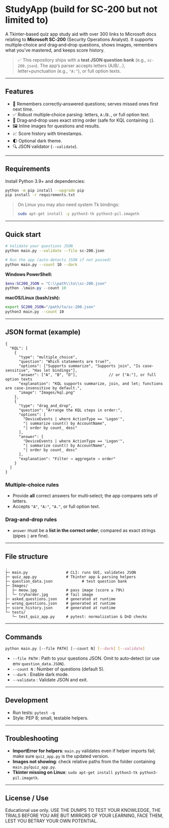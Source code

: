 # StudyApp (build for SC‑200 but not limited to)

A Tkinter-based quiz app study aid with over 300 links to Microsoft docs relating to **Microsoft SC‑200** (Security Operations Analyst). It supports multiple‑choice and drag‑and‑drop questions, shows images, remembers what you’ve mastered, and keeps score history.

> ✅ This repository ships with a **test JSON question bank** (e.g., `sc-200.json`). The app’s parser accepts letters (A/B/…), letter+punctuation (e.g., `"A:"`), or full option texts.

---

## Features

- 🧠 Remembers correctly‑answered questions; serves missed ones first next time.
- ✅ Robust multiple‑choice parsing: letters, `A:`/`B.`, or full option text.
- 📎 Drag‑and‑drop uses exact string order (safe for KQL containing `|`).
- 🖼️ Inline images for questions and results.
- 📈 Score history with timestamps.
- 🌓 Optional dark theme.
- 🔍 JSON validator (`--validate`).

---

## Requirements

Install Python 3.9+ and dependencies:

```bash
python -m pip install --upgrade pip
pip install -r requirements.txt
```

> On Linux you may also need system Tk bindings:
>
> ```bash
> sudo apt-get install -y python3-tk python3-pil.imagetk
> ```

---

## Quick start

```bash
# Validate your questions JSON
python main.py --validate --file sc-200.json

# Run the app (auto-detects JSON if not passed)
python main.py --count 10 --dark
```

**Windows PowerShell:**

```powershell
$env:SC200_JSON = "C:\\path\\to\\sc-200.json"
python .\main.py --count 10
```

**macOS/Linux (bash/zsh):**

```bash
export SC200_JSON="/path/to/sc-200.json"
python3 main.py --count 10
```

---

## JSON format (example)

```jsonc
{
  "KQL": [
    {
      "type": "multiple_choice",
      "question": "Which statements are true?",
      "options": ["Supports summarize", "Supports join", "Is case-sensitive", "Has let bindings"],
      "answer": ["A", "B", "D"],              // or ["A:"], or full option texts
      "explanation": "KQL supports summarize, join, and let; functions are case-insensitive by default.",
      "image": "Images/kql.png"
    },
    {
      "type": "drag_and_drop",
      "question": "Arrange the KQL steps in order:",
      "options": [
        "DeviceEvents | where ActionType == 'Logon'",
        "| summarize count() by AccountName",
        "| order by count_ desc"
      ],
      "answer": [
        "DeviceEvents | where ActionType == 'Logon'",
        "| summarize count() by AccountName",
        "| order by count_ desc"
      ],
      "explanation": "Filter → aggregate → order"
    }
  ]
}
```

### Multiple‑choice rules

- Provide **all** correct answers for multi‑select; the app compares sets of letters.
- Accepts `"A"`, `"A:"`, `"A."`, or full option text.

### Drag‑and‑drop rules

- `answer` must be a **list in the correct order**; compared as exact strings (pipes `|` are fine).

---

## File structure

```
.
├─ main.py                 # CLI: runs GUI, validates JSON
├─ quiz_app.py             # Tkinter app & parsing helpers
├─ question_data.json             # test question bank
├─ Images/
│  ├─ meow.jpg             # pass image (score ≥ 79%)
│  └─ tryharder.jpg        # fail image
├─ asked_questions.json    # generated at runtime
├─ wrong_questions.json    # generated at runtime
├─ score_history.json      # generated at runtime
└─ tests/
   └─ test_quiz_app.py     # pytest: normalization & DnD checks
```

---

## Commands

```bash
python main.py [--file PATH] [--count N] [--dark] [--validate]
```

- `--file PATH`  : Path to your questions JSON. Omit to auto‑detect (or use env `question_data.JSON`).
- `--count N`    : Number of questions (default 5).
- `--dark`       : Enable dark mode.
- `--validate`   : Validate JSON and exit.

---

## Development

- Run tests: `pytest -q`
- Style: PEP 8; small, testable helpers.

---

## Troubleshooting

- **ImportError for helpers**: `main.py` validates even if helper imports fail; make sure `quiz_app.py` is the updated version.
- **Images not showing**: check relative paths from the folder containing `main.py`/`quiz_app.py`.
- **Tkinter missing on Linux**: `sudo apt-get install python3-tk python3-pil.imagetk`.

---

## License / Use

Educational use only. USE THE DUMPS TO TEST YOUR KNOWLEDGE, THE TRIALS BEFORE YOU ARE BUT MIRRORS OF YOUR LEARNING, FACE THEM, LEST YOU BETRAY YOUR OWN POTENTIAL.


